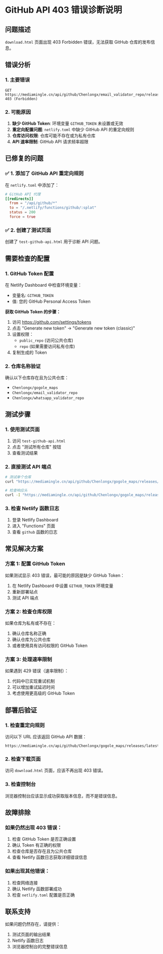 # GitHub API 403 错误诊断说明

## 问题描述
`download.html` 页面出现 403 Forbidden 错误，无法获取 GitHub 仓库的发布信息。

## 错误分析

### 1. 主要错误
```
GET https://mediamingle.cn/api/github/Chenlongx/email_validator_repo/releases/latest 403 (Forbidden)
```

### 2. 可能原因
1. **缺少 GitHub Token**: 环境变量 `GITHUB_TOKEN` 未设置或无效
2. **重定向配置问题**: `netlify.toml` 中缺少 GitHub API 的重定向规则
3. **仓库访问权限**: 仓库可能不存在或为私有仓库
4. **API 速率限制**: GitHub API 请求频率超限

## 已修复的问题

### ✅ 1. 添加了 GitHub API 重定向规则
在 `netlify.toml` 中添加了：
```toml
# GitHub API 代理
[[redirects]]
  from = "/api/github/*"
  to = "/.netlify/functions/github/:splat"
  status = 200
  force = true
```

### ✅ 2. 创建了测试页面
创建了 `test-github-api.html` 用于诊断 API 问题。

## 需要检查的配置

### 1. GitHub Token 配置
在 Netlify Dashboard 中检查环境变量：
- 变量名: `GITHUB_TOKEN`
- 值: 您的 GitHub Personal Access Token

**获取 GitHub Token 的步骤：**
1. 访问 https://github.com/settings/tokens
2. 点击 "Generate new token" -> "Generate new token (classic)"
3. 设置权限：
   - `public_repo` (访问公共仓库)
   - `repo` (如果需要访问私有仓库)
4. 复制生成的 Token

### 2. 仓库名称验证
确认以下仓库存在且为公共仓库：
- `Chenlongx/gogole_maps`
- `Chenlongx/email_validator_repo`
- `Chenlongx/whatsapp_validator_repo`

## 测试步骤

### 1. 使用测试页面
1. 访问 `test-github-api.html`
2. 点击 "测试所有仓库" 按钮
3. 查看测试结果

### 2. 直接测试 API 端点
```bash
# 测试单个仓库
curl "https://mediamingle.cn/api/github/Chenlongx/gogole_maps/releases/latest"

# 检查响应头
curl -I "https://mediamingle.cn/api/github/Chenlongx/gogole_maps/releases/latest"
```

### 3. 检查 Netlify 函数日志
1. 登录 Netlify Dashboard
2. 进入 "Functions" 页面
3. 查看 `github` 函数的日志

## 常见解决方案

### 方案 1: 配置 GitHub Token
如果测试显示 403 错误，最可能的原因是缺少 GitHub Token：

1. 在 Netlify Dashboard 中设置 `GITHUB_TOKEN` 环境变量
2. 重新部署站点
3. 测试 API 端点

### 方案 2: 检查仓库权限
如果仓库为私有或不存在：

1. 确认仓库名称正确
2. 确认仓库为公共仓库
3. 或者使用具有访问权限的 GitHub Token

### 方案 3: 处理速率限制
如果遇到 429 错误（速率限制）：

1. 代码中已实现重试机制
2. 可以增加重试延迟时间
3. 考虑使用更高级的 GitHub Token

## 部署后验证

### 1. 检查重定向规则
访问以下 URL 应该返回 GitHub API 数据：
```
https://mediamingle.cn/api/github/Chenlongx/gogole_maps/releases/latest
```

### 2. 检查下载页面
访问 `download.html` 页面，应该不再出现 403 错误。

### 3. 检查控制台
浏览器控制台应该显示成功获取版本信息，而不是错误信息。

## 故障排除

### 如果仍然出现 403 错误：
1. 检查 GitHub Token 是否正确设置
2. 确认 Token 有正确的权限
3. 检查仓库是否存在且为公共仓库
4. 查看 Netlify 函数日志获取详细错误信息

### 如果出现其他错误：
1. 检查网络连接
2. 确认 Netlify 函数部署成功
3. 检查 `netlify.toml` 配置是否正确

## 联系支持

如果问题仍然存在，请提供：
1. 测试页面的输出结果
2. Netlify 函数日志
3. 浏览器控制台的完整错误信息

